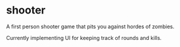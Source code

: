 # shooter

A first person shooter game that pits you against hordes of zombies.

Currently implementing UI for keeping track of rounds and kills. 